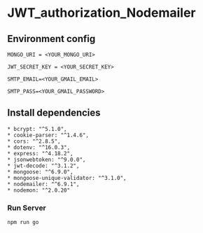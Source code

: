 # JWT_authorization_Nodemailer



## Environment config
```
MONGO_URI = <YOUR_MONGO_URI>

JWT_SECRET_KEY = <YOUR_SECRET_KEY>

SMTP_EMAIL=<YOUR_GMAIL_EMAIL>

SMTP_PASS=<YOUR_GMAIL_PASSWORD>
```
## Install dependencies
```
* bcrypt: "^5.1.0",
* cookie-parser: "^1.4.6",
* cors: "^2.8.5",
* dotenv: "^16.0.3",
* express: "^4.18.2",
* jsonwebtoken: "^9.0.0",
* jwt-decode: "^3.1.2",
* mongoose: "^6.9.0",
* mongoose-unique-validator: "^3.1.0",
* nodemailer: "^6.9.1",
* nodemon: "^2.0.20"
```

### Run Server

```
npm run go
```
